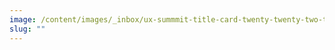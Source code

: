 ```yaml
---
image: /content/images/_inbox/ux-summmit-title-card-twenty-twenty-two-title-card.png
slug: ""
---
```


